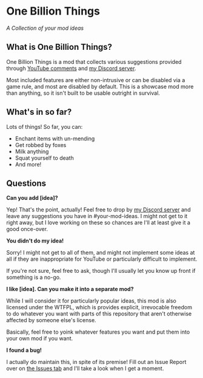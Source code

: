 # One Billion Things
*A Collection of your mod ideas*

## What is One Billion Things?

One Billion Things is a mod that collects various suggestions provided through
[YouTube comments](http://yt.blur.lol) 
and [my Discord server](http://dc.blur.lol).

Most included features are either non-intrusive or can be disabled via
a game rule, and most are disabled by default.
This is a showcase mod more than anything, so it isn't built to be 
usable outright in survival.

## What's in so far?

Lots of things! So far, you can:

* Enchant items with un-mending
* Get robbed by foxes
* Milk anything
* Squat yourself to death
* And more!


## Questions

**Can you add [idea]?**

Yep! That's the point, actually!
Feel free to drop by [my Discord server](http://dc.blur.lol) and leave
any suggestions you have in #your-mod-ideas.
I might not get to it right away, but I love working on these so chances
are I'll at least give it a good once-over.

**You didn't do my idea!**

Sorry! I might not get to all of them, and might not implement some ideas
at all if they are inappropriate for YouTube or particularly difficult
to implement.

If you're not sure, feel free to ask, though I'll usually let you know
up front if something is a no-go.

**I like [idea]. Can you make it into a separate mod?**

While I will consider it for particularly popular ideas, this mod is also
licensed under the WTFPL, which is provides explicit, irrevocable freedom
to do whatever you want with parts of this repository that aren't otherwise
affected by someone else's license.

Basically, feel free to yoink whatever features you want and put them
into your own mod if you want.

**I found a bug!**

I actually do maintain this, in spite of its premise! 
Fill out an Issue Report over on
[the Issues tab](https://github.com/ssblur/your-mod-ideas/issues)
and I'll take a look when I get a moment.